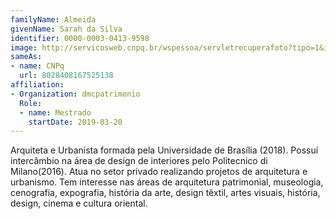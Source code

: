```yaml
---
familyName: Almeida
givenName: Sarah da Silva
identifier: 0000-0003-0413-9598
image: http://servicosweb.cnpq.br/wspessoa/servletrecuperafoto?tipo=1&id=K8535733E6
sameAs:
- name: CNPq
  url: 8028408167525138
affiliation:
- Organization: dmcpatrimonio
  Role:
  - name: Mestrado
    startDate: 2019-03-20
---
```


Arquiteta e Urbanista formada pela Universidade de Brasília (2018).
Possuí intercâmbio na área de design de interiores pelo Politecnico di
Milano(2016). Atua no setor privado realizando projetos de arquitetura e
urbanismo. Tem interesse nas áreas de arquitetura patrimonial,
museologia, cenografia, expografia, história da arte, design têxtil,
artes visuais, história, design, cinema e cultura oriental. 

